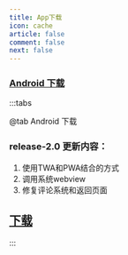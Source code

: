 ```yaml
---
title: App下载
icon: cache
article: false
comment: false
next: false
---
```


### <FontIcon icon="android"/> [Android 下载](https://res.hestudio.org/res/hestudio_blog.apk)

:::tabs

@tab <FontIcon icon="android"/> Android 下载

### release-2.0 更新内容：
1. 使用TWA和PWA结合的方式
2. 调用系统webview
3. 修复评论系统和返回页面

## [下载](https://gitee.com/heStudio/blog-android/releases/download/release-2.0/blog-release.apk)

:::